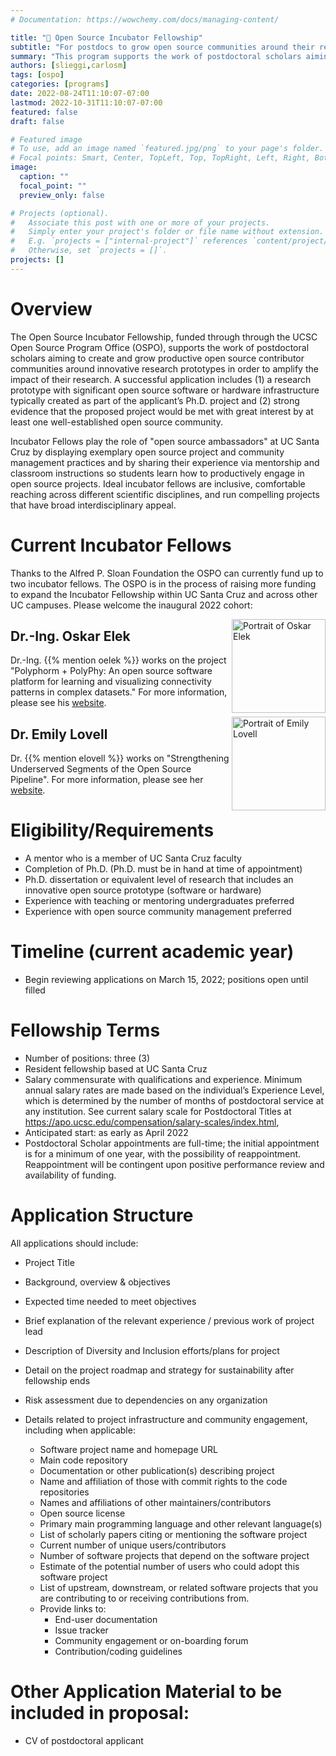 ```yaml
---
# Documentation: https://wowchemy.com/docs/managing-content/

title: "🪺 Open Source Incubator Fellowship"
subtitle: "For postdocs to grow open source communities around their research products."
summary: "This program supports the work of postdoctoral scholars aiming to create and grow productive open source contributor communities around innovative research prototypes in order to amplify the impact of their research. To be considered for this program, a postdoctoral scholar should have a research prototype with significant open source software or hardware infrastructure and a UC Santa Cruz-based faculty mentor."
authors: [slieggi,carlosm]
tags: [ospo]
categories: [programs]
date: 2022-08-24T11:10:07-07:00
lastmod: 2022-10-31T11:10:07-07:00
featured: false
draft: false

# Featured image
# To use, add an image named `featured.jpg/png` to your page's folder.
# Focal points: Smart, Center, TopLeft, Top, TopRight, Left, Right, BottomLeft, Bottom, BottomRight.
image:
  caption: ""
  focal_point: ""
  preview_only: false

# Projects (optional).
#   Associate this post with one or more of your projects.
#   Simply enter your project's folder or file name without extension.
#   E.g. `projects = ["internal-project"]` references `content/project/deep-learning/index.md`.
#   Otherwise, set `projects = []`.
projects: []
---
```


# Overview

The Open Source Incubator Fellowship, funded through through the UCSC Open Source Program Office (OSPO), supports the work of postdoctoral scholars aiming to create and grow productive open source contributor communities around innovative research prototypes in order to amplify the impact of their research. A successful application includes (1) a research prototype with significant open source software or hardware infrastructure typically created as part of the applicant’s Ph.D. project and (2) strong evidence that the proposed project would be met with great interest by at least one well-established open source community.

Incubator Fellows play the role of "open source ambassadors" at UC Santa Cruz by displaying exemplary open source project and community management practices and by sharing their experience via mentorship and classroom instructions so students learn how to productively engage in open source projects. Ideal incubator fellows are inclusive, comfortable reaching across different scientific disciplines, and run compelling projects that have broad interdisciplinary appeal.

# Current Incubator Fellows

Thanks to the Alfred P. Sloan Foundation the OSPO can currently fund up to two incubator fellows. The OSPO is in the process of raising more funding to expand the Incubator Fellowship within UC Santa Cruz and across other UC campuses. Please welcome the inaugural 2022 cohort:

<div style="float:right;position: releative; top: -80px">
<img src="oskarelek.jpg" alt="Portrait of Oskar Elek" style="width:150px">
</div>

## Dr.-Ing. Oskar Elek

Dr.-Ing. {{% mention oelek %}} works on the project "Polyphorm + PolyPhy: An open source software platform for learning and visualizing connectivity patterns in complex datasets." For more information, please see his [website](https://elek.pub/). 

<div style="float:right;position: releative; top: -80px">
<img src="emilylovell.jpg" alt="Portrait of Emily Lovell" style="width:150px">
</div>

## Dr. Emily Lovell

Dr. {{% mention elovell %}} works on "Strengthening Underserved Segments of the Open Source Pipeline". For more information, please see her [website](https://users.soe.ucsc.edu/~emme/).

# Eligibility/Requirements

- A mentor who is a member of UC Santa Cruz faculty
- Completion of Ph.D. (Ph.D. must be in hand at time of appointment)
- Ph.D. dissertation or equivalent level of research that includes an innovative open source prototype (software or hardware)
- Experience with teaching or mentoring undergraduates preferred
- Experience with open source community management preferred

# Timeline (current academic year)

- Begin reviewing applications on March 15, 2022; positions open until filled

# Fellowship Terms

- Number of positions: three (3)
- Resident fellowship based at UC Santa Cruz
- Salary commensurate with qualifications and experience. Minimum annual salary rates are made based on the individual’s Experience Level, which is determined by the number of months of postdoctoral service at any institution. See current salary scale for Postdoctoral Titles at https://apo.ucsc.edu/compensation/salary-scales/index.html,
- Anticipated start: as early as April 2022
- Postdoctoral Scholar appointments are full-time; the initial appointment is for a minimum of one year, with the possibility of reappointment. Reappointment will be contingent upon positive performance review and availability of funding. 

# Application Structure

All applications should include:

- Project Title
- Background, overview & objectives
- Expected time needed to meet objectives
- Brief explanation of the relevant experience / previous work of project lead 
- Description of Diversity and Inclusion efforts/plans for project

- Detail on the project roadmap and strategy for sustainability after fellowship ends
- Risk assessment due to dependencies on any organization
- Details related to project infrastructure and community engagement, including when applicable:
     - Software project name and homepage URL
     - Main code repository
     - Documentation or other publication(s) describing project
     - Name and affiliation of those with commit rights to the code repositories
     - Names and affiliations of other maintainers/contributors
     - Open source license
     - Primary main programming language and other relevant language(s)
     - List of scholarly papers citing or mentioning the software project
     - Current number of unique users/contributors
     - Number of software projects that depend on the software project
     - Estimate of the potential number of users who could adopt this software project
     - List of upstream, downstream, or related software projects that you are contributing to or receiving contributions from.
     - Provide links to:
          -  End-user documentation
          -  Issue tracker
          -  Community engagement or on-boarding forum
          -  Contribution/coding guidelines

# Other Application Material to be included in proposal:

- CV of postdoctoral applicant
